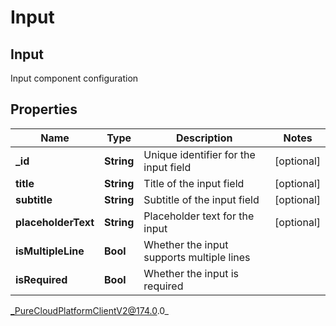 # Input

## Input
Input component configuration

## Properties

|Name | Type | Description | Notes|
|------------ | ------------- | ------------- | -------------|
| **_id** | **String** | Unique identifier for the input field | [optional] |
| **title** | **String** | Title of the input field | [optional] |
| **subtitle** | **String** | Subtitle of the input field | [optional] |
| **placeholderText** | **String** | Placeholder text for the input | [optional] |
| **isMultipleLine** | **Bool** | Whether the input supports multiple lines | |
| **isRequired** | **Bool** | Whether the input is required | |



_PureCloudPlatformClientV2@174.0.0_
